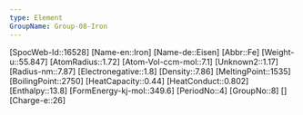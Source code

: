 ```yaml
---
type: Element
GroupName: Group-08-Iron
---
```

[SpocWeb-Id::16528]
[Name-en::Iron]
[Name-de::Eisen]
[Abbr::Fe]
[Weight-u::55.847]
[AtomRadius::1.72]
[Atom-Vol-ccm-mol::7.1]
[Unknown2::1.17]
[Radius-nm::7.87]
[Electronegative::1.8]
[Density::7.86]
[MeltingPoint::1535]
[BoilingPoint::2750]
[HeatCapacity::0.44]
[HeatConduct::0.802]
[Enthalpy::13.8]
[FormEnergy-kj-mol::349.6]
[PeriodNo::4]
[GroupNo::8]
[]
[Charge-e::26]

